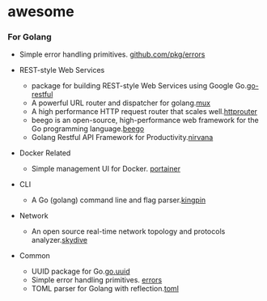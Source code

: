 # awesome

### For Golang
- Simple error handling primitives. [github.com/pkg/errors](https://github.com/pkg/errors)

- REST-style Web Services 
  - package for building REST-style Web Services using Google Go.[go-restful](https://github.com/emicklei/go-restful)
  - A powerful URL router and dispatcher for golang.[mux](https://github.com/gorilla/mux)
  - A high performance HTTP request router that scales well.[httprouter](https://github.com/julienschmidt/httprouter)
  - beego is an open-source, high-performance web framework for the Go programming language.[beego](https://github.com/astaxie/beego)
  - Golang Restful API Framework for Productivity.[nirvana](https://github.com/caicloud/nirvana)

- Docker Related
  - Simple management UI for Docker. [portainer](https://github.com/portainer/portainer)

- CLI
  - A Go (golang) command line and flag parser.[kingpin](https://github.com/alecthomas/kingpin)

- Network
  - An open source real-time network topology and protocols analyzer.[skydive](https://github.com/skydive-project/skydive)

- Common
  - UUID package for Go.[go.uuid](https://github.com/satori/go.uuid)
  - Simple error handling primitives. [errors](https://github.com/pkg/errors)
  - TOML parser for Golang with reflection.[toml](https://github.com/BurntSushi/toml)